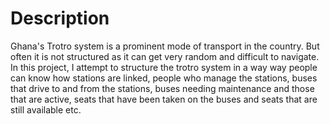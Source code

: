 # Description

Ghana's Trotro system is a prominent mode of transport in the country. But often it is not structured as it can get very random and difficult to navigate.
In this project, I attempt to structure the trotro system in a way way people can know how stations are linked, people who manage the stations, buses that drive to and from the stations, buses needing maintenance and those that are active, seats that have been taken on the buses and seats that are still available etc. 
